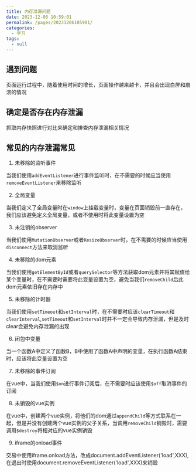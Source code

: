 ```yaml
---
title: 内存泄漏问题
date: 2023-12-06 10:59:01
permalink: /pages/20231206105901/
categories:
  - 学习
tags:
  - null
---
```


## 遇到问题

页面运行过程中，随着使用时间的增长，页面操作越来越卡，并且会出现白屏和崩溃的情况

## 确定是否存在内存泄漏

抓取内存快照进行对比来确定和排查内存泄漏相关情况

## 常见的内存泄漏常见

1. 未移除的监听事件

当我们使用`addEventListener`进行事件监听时，在不需要的时候应当使用`removeEventListener`来移除监听

2. 全局变量

当我们定义了全局变量时在`window`上挂载变量时，变量在页面销毁前一直存在，我们应该避免定义全局变量，或者不使用时将此变量设置为空

3. 未注销的observer

当我们使用`MutationObserver`或者`ResizeObserver`时，在不需要的时候应当使用`disconnect`方法来取消监听

4. 未移除的dom元素

当我们使用`getElementById`或者`querySelector`等方法获取dom元素并将其赋值给某个变量时，在不需要时需要将此变量设置为空，避免当我们`removeChild`后此dom元素依旧存在内存中

5. 未移除的计时器

当我们使用`setTimeout`和`setInterval`时，在不需要时应该`clearTimeout`和`clearInterval`,`setTimeout`和`setInterval`时并不一定会导致内存泄漏，但是及时clear会避免内存泄漏的出现

6. 闭包中变量

当一个函数A中定义了函数B，B中使用了函数A中声明的变量，在执行函数A结束时，应该将此变量设置为空

7. 未移除的事件订阅

在vue中，当我们使用`$on`进行事件订阅后，在不需要时应该使用`$off`取消事件的订阅

8. 未销毁的vue实例

在vue中，创建两个vue实例，将他们的dom通过`appendChild`等方式联系在一起，但是并没有创建两个vue实例的父子关系，当调用`removeChild`销毁时，需要调用`$destroy`将相对应的vue实例销毁

9. iframe的onload事件

交易中使用iframe.onload方法，改成document.addEventListener('load',XXX),在退出时使用document.removeEventListener('load',XXX)来销毁

